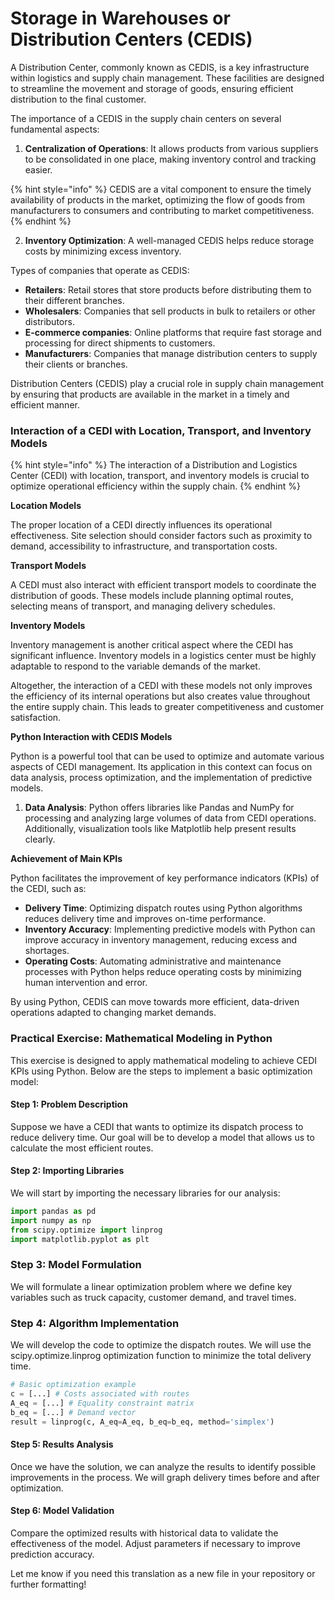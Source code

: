 # Storage in Warehouses or Distribution Centers (CEDIS)

A Distribution Center, commonly known as CEDIS, is a key infrastructure within logistics and supply chain management. These facilities are designed to streamline the movement and storage of goods, ensuring efficient distribution to the final customer.

The importance of a CEDIS in the supply chain centers on several fundamental aspects:

1. **Centralization of Operations**: It allows products from various suppliers to be consolidated in one place, making inventory control and tracking easier.

{% hint style="info" %}
CEDIS are a vital component to ensure the timely availability of products in the market, optimizing the flow of goods from manufacturers to consumers and contributing to market competitiveness.
{% endhint %}

2. **Inventory Optimization**: A well-managed CEDIS helps reduce storage costs by minimizing excess inventory.

Types of companies that operate as CEDIS:

* **Retailers**: Retail stores that store products before distributing them to their different branches.
* **Wholesalers**: Companies that sell products in bulk to retailers or other distributors.
* **E-commerce companies**: Online platforms that require fast storage and processing for direct shipments to customers.
* **Manufacturers**: Companies that manage distribution centers to supply their clients or branches.

Distribution Centers (CEDIS) play a crucial role in supply chain management by ensuring that products are available in the market in a timely and efficient manner.

### Interaction of a CEDI with Location, Transport, and Inventory Models

{% hint style="info" %}
The interaction of a Distribution and Logistics Center (CEDI) with location, transport, and inventory models is crucial to optimize operational efficiency within the supply chain.
{% endhint %}

**Location Models**

The proper location of a CEDI directly influences its operational effectiveness. Site selection should consider factors such as proximity to demand, accessibility to infrastructure, and transportation costs.

**Transport Models**

A CEDI must also interact with efficient transport models to coordinate the distribution of goods. These models include planning optimal routes, selecting means of transport, and managing delivery schedules.

**Inventory Models**

Inventory management is another critical aspect where the CEDI has significant influence. Inventory models in a logistics center must be highly adaptable to respond to the variable demands of the market.

Altogether, the interaction of a CEDI with these models not only improves the efficiency of its internal operations but also creates value throughout the entire supply chain. This leads to greater competitiveness and customer satisfaction.

**Python Interaction with CEDIS Models**

Python is a powerful tool that can be used to optimize and automate various aspects of CEDI management. Its application in this context can focus on data analysis, process optimization, and the implementation of predictive models.

1. **Data Analysis**: Python offers libraries like Pandas and NumPy for processing and analyzing large volumes of data from CEDI operations. Additionally, visualization tools like Matplotlib help present results clearly.

**Achievement of Main KPIs**

Python facilitates the improvement of key performance indicators (KPIs) of the CEDI, such as:

* **Delivery Time**: Optimizing dispatch routes using Python algorithms reduces delivery time and improves on-time performance.
* **Inventory Accuracy**: Implementing predictive models with Python can improve accuracy in inventory management, reducing excess and shortages.
* **Operating Costs**: Automating administrative and maintenance processes with Python helps reduce operating costs by minimizing human intervention and error.

By using Python, CEDIS can move towards more efficient, data-driven operations adapted to changing market demands.

### Practical Exercise: Mathematical Modeling in Python

This exercise is designed to apply mathematical modeling to achieve CEDI KPIs using Python. Below are the steps to implement a basic optimization model:

#### Step 1: Problem Description

Suppose we have a CEDI that wants to optimize its dispatch process to reduce delivery time. Our goal will be to develop a model that allows us to calculate the most efficient routes.

#### Step 2: Importing Libraries

We will start by importing the necessary libraries for our analysis:

```python
import pandas as pd
import numpy as np
from scipy.optimize import linprog
import matplotlib.pyplot as plt
```

### Step 3: Model Formulation

We will formulate a linear optimization problem where we define key variables such as truck capacity, customer demand, and travel times.

### Step 4: Algorithm Implementation

We will develop the code to optimize the dispatch routes. We will use the scipy.optimize.linprog optimization function to minimize the total delivery time.


```python
# Basic optimization example
c = [...] # Costs associated with routes
A_eq = [...] # Equality constraint matrix
b_eq = [...] # Demand vector
result = linprog(c, A_eq=A_eq, b_eq=b_eq, method='simplex')
```

#### Step 5: Results Analysis

Once we have the solution, we can analyze the results to identify possible improvements in the process. We will graph delivery times before and after optimization.

#### Step 6: Model Validation

Compare the optimized results with historical data to validate the effectiveness of the model. Adjust parameters if necessary to improve prediction accuracy.


Let me know if you need this translation as a new file in your repository or further formatting!

